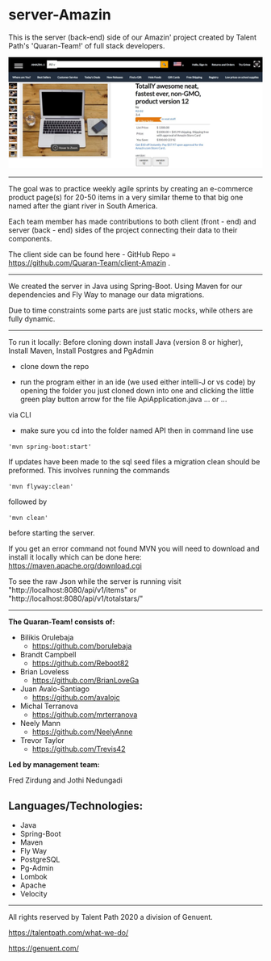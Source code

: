 # server-Amazin

This is the server (back-end) side of our Amazin' project created by Talent Path's 'Quaran-Team!' of full stack developers.

<!-- Picture below of home page of our Amazin' App  -->

![alt text](https://github.com/Quaran-Team/client-Amazin/blob/master/amazinscreen.JPG "Screen shot from the Amazin' App mock e-commerce site")

---

The goal was to practice weekly agile sprints by creating an e-commerce product page(s) for 20-50 items in a very similar theme to that big one named after the giant river in South America.

Each team member has made contributions to both client (front - end) and server (back - end) sides of the project connecting their data to their components.

The client side can be found here _-_ GitHub Repo = https://github.com/Quaran-Team/client-Amazin .

---

We created the server in Java using Spring-Boot. Using Maven for our dependencies and Fly Way to manage our data migrations. 

Due to time constraints some parts are just static mocks, while others are fully dynamic.


---

To run it locally:
Before cloning down install Java (version 8 or higher), Install Maven, Install Postgres and PgAdmin

- clone down the repo

- run the program either in an ide (we used either intelli-J or vs code) by opening the folder you just cloned down into one and clicking the little green play button arrow for the file ApiApplication.java ... or ...

via CLI

- make sure you cd into the folder named API then in command line use 

 ```'mvn spring-boot:start'```

If updates have been made to the sql seed files a migration clean should be preformed.
This involves running the commands 

```'mvn flyway:clean' ```

followed by

``` 'mvn clean' ```

before starting the server.

If you get an error command not found MVN you will need to download and install it locally which can be done here: https://maven.apache.org/download.cgi

To see the raw Json while the server is running visit "http://localhost:8080/api/v1/items" or "http://localhost:8080/api/v1/totalstars/"



---

**The Quaran-Team! consists of:**

- Bilikis Orulebaja
  - https://github.com/borulebaja
- Brandt Campbell
  - https://github.com/Reboot82
- Brian Loveless
  - https://github.com/BrianLoveGa
- Juan Avalo-Santiago
  - https://github.com/avalojc
- Michal Terranova
  - https://github.com/mrterranova
- Neely Mann
  - https://github.com/NeelyAnne
- Trevor Taylor
  - https://github.com/Trevis42

**Led by management team:**

Fred Zirdung and Jothi Nedungadi

## **Languages/Technologies:**

- Java
- Spring-Boot
- Maven
- Fly Way
- PostgreSQL
- Pg-Admin
- Lombok
- Apache
- Velocity

---

All rights reserved by Talent Path 2020
a division of Genuent.

https://talentpath.com/what-we-do/

https://genuent.com/
